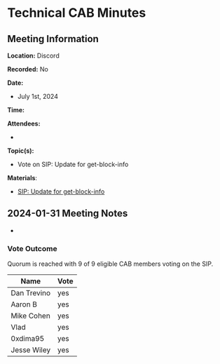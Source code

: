 # Technical CAB Minutes

## Meeting Information

**Location:** Discord

**Recorded:** No

**Date:**

- July 1st, 2024

**Time:**

**Attendees:**

-

**Topic(s):**

- Vote on SIP: Update for get-block-info

**Materials**:

- [SIP: Update for get-block-info](https://github.com/stacksgov/sips/pull/178)

## 2024-01-31 Meeting Notes

-

### Vote Outcome

Quorum is reached with 9 of 9 eligible CAB members voting on the SIP.

| Name         | Vote    |
| ------------ | ------- |
| Dan Trevino  | yes     |
| Aaron B      | yes     |
| Mike Cohen   | yes     |
| Vlad         | yes     |
| 0xdima95     | yes     |
| Jesse Wiley  | yes     |
